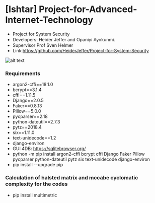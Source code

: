 # [Ishtar]  Project-for-Advanced-Internet-Technology
- Project for System Security
- Developers: Heider Jeﬀer and Opaniyi Ayokunmi. 	
- Supervisor Prof Sven Helmer	
- Link:https://github.com/HeiderJeffer/Project-for-System-Security

![alt text](https://github.com/HeiderJeffer/Project-for-Advanced-Internet-Technology/blob/master/image/1.png)

### Requirements
- argon2-cffi==18.1.0
- bcrypt==3.1.4
- cffi==1.11.5
- Django==2.0.5
- Faker==0.8.13
- Pillow==5.0.0
- pycparser==2.18
- python-dateutil==2.7.3
- pytz==2018.4
- six==1.11.0
- text-unidecode==1.2
- django-environ
- GUI 4DB:  https://sqlitebrowser.org/
- python -m pip install argon2-cffi bcrypt cffi Django Faker Pillow pycparser python-dateutil pytz six text-unidecode django-environ
- pip install --upgrade pip
### Calculation of halsted matrix and mccabe cyclomatic complexity for the codes 

- pip install multimetric
